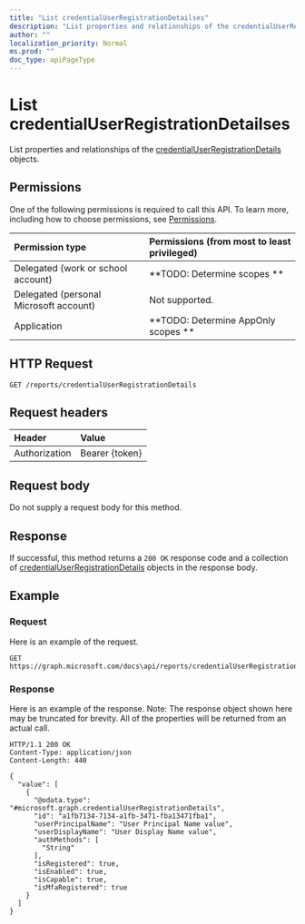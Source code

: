 ```yaml
---
title: "List credentialUserRegistrationDetailses"
description: "List properties and relationships of the credentialUserRegistrationDetails objects."
author: ""
localization_priority: Normal
ms.prod: ""
doc_type: apiPageType
---
```


# List credentialUserRegistrationDetailses

List properties and relationships of the [credentialUserRegistrationDetails](../resources/credentialuserregistrationdetails.md) objects.

## Permissions
One of the following permissions is required to call this API. To learn more, including how to choose permissions, see [Permissions](/concepts/permissions-reference.md).

|Permission type|Permissions (from most to least privileged)|
|:---|:---|
|Delegated (work or school account)|**TODO: Determine scopes **|
|Delegated (personal Microsoft account)|Not supported.|
|Application|**TODO: Determine AppOnly scopes **|

## HTTP Request
<!-- {
  "blockType": "ignored"
}
-->
``` http
GET /reports/credentialUserRegistrationDetails
```

## Request headers
|Header|Value|
|:---|:---|
|Authorization|Bearer {token}|

## Request body
Do not supply a request body for this method.

## Response
If successful, this method returns a `200 OK` response code and a collection of [credentialUserRegistrationDetails](../resources/credentialuserregistrationdetails.md) objects in the response body.

## Example

### Request
Here is an example of the request.
<!-- {
  "blockType": "request",
  "name": "get_credentialuserregistrationdetails"
}
-->
``` http
GET https://graph.microsoft.com/docs\api/reports/credentialUserRegistrationDetails
```

### Response
Here is an example of the response. Note: The response object shown here may be truncated for brevity. All of the properties will be returned from an actual call.
<!-- {
  "blockType": "response",
  "truncated": true,
  "@odata.type": "collection(microsoft.graph.credentialuserregistrationdetails)"
}
-->
``` http
HTTP/1.1 200 OK
Content-Type: application/json
Content-Length: 440

{
  "value": [
    {
      "@odata.type": "#microsoft.graph.credentialUserRegistrationDetails",
      "id": "a1fb7134-7134-a1fb-3471-fba13471fba1",
      "userPrincipalName": "User Principal Name value",
      "userDisplayName": "User Display Name value",
      "authMethods": [
        "String"
      ],
      "isRegistered": true,
      "isEnabled": true,
      "isCapable": true,
      "isMfaRegistered": true
    }
  ]
}
```

